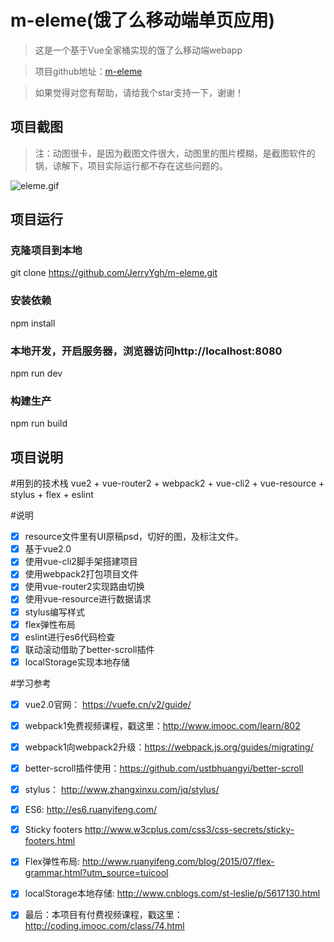 # m-eleme(饿了么移动端单页应用)

> 这是一个基于Vue全家桶实现的饿了么移动端webapp

> 项目github地址：[m-eleme](https://github.com/JerryYgh/m-eleme)

> 如果觉得对您有帮助，请给我个star支持一下，谢谢！

##  项目截图

> 注：动图很卡，是因为截图文件很大，动图里的图片模糊，是截图软件的锅，谅解下，项目实际运行都不存在这些问题的。

![eleme.gif](./resource/eleme.gif)


##  项目运行

### 克隆项目到本地
git clone https://github.com/JerryYgh/m-eleme.git

###  安装依赖
npm install

### 本地开发，开启服务器，浏览器访问http://localhost:8080
npm run dev

###  构建生产
npm run build


##  项目说明

#用到的技术栈
vue2 + vue-router2 + webpack2 + vue-cli2 + vue-resource + stylus + flex + eslint

#说明
- [x] resource文件里有UI原稿psd，切好的图，及标注文件。
- [x] 基于vue2.0
- [x] 使用vue-cli2脚手架搭建项目
- [x] 使用webpack2打包项目文件
- [x] 使用vue-router2实现路由切换
- [x] 使用vue-resource进行数据请求
- [x] stylus编写样式
- [x] flex弹性布局
- [x] eslint进行es6代码检查
- [x] 联动滚动借助了better-scroll插件
- [x] localStorage实现本地存储

#学习参考
- [x] vue2.0官网： https://vuefe.cn/v2/guide/
- [x] webpack1免费视频课程，戳这里：http://www.imooc.com/learn/802
- [x] webpack1向webpack2升级：https://webpack.js.org/guides/migrating/
- [x] better-scroll插件使用：https://github.com/ustbhuangyi/better-scroll
- [x] stylus： http://www.zhangxinxu.com/jq/stylus/
- [x] ES6: http://es6.ruanyifeng.com/
- [x] Sticky footers http://www.w3cplus.com/css3/css-secrets/sticky-footers.html
- [x] Flex弹性布局: http://www.ruanyifeng.com/blog/2015/07/flex-grammar.html?utm_source=tuicool
- [x] localStorage本地存储: http://www.cnblogs.com/st-leslie/p/5617130.html
- [x] 最后：本项目有付费视频课程，戳这里：http://coding.imooc.com/class/74.html






